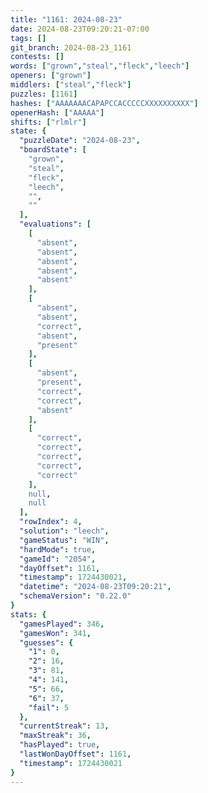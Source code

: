 ```yaml
---
title: "1161: 2024-08-23"
date: 2024-08-23T09:20:21-07:00
tags: []
git_branch: 2024-08-23_1161
contests: []
words: ["grown","steal","fleck","leech"]
openers: ["grown"]
middlers: ["steal","fleck"]
puzzles: [1161]
hashes: ["AAAAAAACAPAPCCACCCCCXXXXXXXXXX"]
openerHash: ["AAAAA"]
shifts: ["rlmlr"]
state: {
  "puzzleDate": "2024-08-23",
  "boardState": [
    "grown",
    "steal",
    "fleck",
    "leech",
    "",
    ""
  ],
  "evaluations": [
    [
      "absent",
      "absent",
      "absent",
      "absent",
      "absent"
    ],
    [
      "absent",
      "absent",
      "correct",
      "absent",
      "present"
    ],
    [
      "absent",
      "present",
      "correct",
      "correct",
      "absent"
    ],
    [
      "correct",
      "correct",
      "correct",
      "correct",
      "correct"
    ],
    null,
    null
  ],
  "rowIndex": 4,
  "solution": "leech",
  "gameStatus": "WIN",
  "hardMode": true,
  "gameId": "2054",
  "dayOffset": 1161,
  "timestamp": 1724430021,
  "datetime": "2024-08-23T09:20:21",
  "schemaVersion": "0.22.0"
}
stats: {
  "gamesPlayed": 346,
  "gamesWon": 341,
  "guesses": {
    "1": 0,
    "2": 16,
    "3": 81,
    "4": 141,
    "5": 66,
    "6": 37,
    "fail": 5
  },
  "currentStreak": 13,
  "maxStreak": 36,
  "hasPlayed": true,
  "lastWonDayOffset": 1161,
  "timestamp": 1724430021
}
---
```

<!-- more -->
